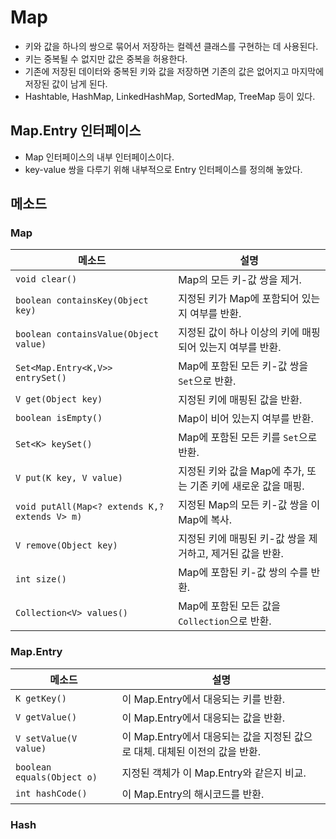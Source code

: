 # Map
- 키와 값을 하나의 쌍으로 묶어서 저장하는 컬렉션 클래스를 구현하는 데 사용된다.
- 키는 중복될 수 없지만 값은 중복을 허용한다.
- 기존에 저장된 데이터와 중복된 키와 값을 저장하면 기존의 값은 없어지고 마지막에 저장된 값이 남게 된다.
- Hashtable, HashMap, LinkedHashMap, SortedMap, TreeMap 등이 있다.

## Map.Entry 인터페이스
- Map 인터페이스의 내부 인터페이스이다.
- key-value 쌍을 다루기 위해 내부적으로 Entry 인터페이스를 정의해 놓았다.

## 메소드
### Map
| 메소드 | 설명 |
|--------|------|
| `void clear()` | Map의 모든 키-값 쌍을 제거. |
| `boolean containsKey(Object key)` | 지정된 키가 Map에 포함되어 있는지 여부를 반환. |
| `boolean containsValue(Object value)` | 지정된 값이 하나 이상의 키에 매핑되어 있는지 여부를 반환. |
| `Set<Map.Entry<K,V>> entrySet()` | Map에 포함된 모든 키-값 쌍을 `Set`으로 반환. |
| `V get(Object key)` | 지정된 키에 매핑된 값을 반환. |
| `boolean isEmpty()` | Map이 비어 있는지 여부를 반환. |
| `Set<K> keySet()` | Map에 포함된 모든 키를 `Set`으로 반환. |
| `V put(K key, V value)` | 지정된 키와 값을 Map에 추가, 또는 기존 키에 새로운 값을 매핑. |
| `void putAll(Map<? extends K,? extends V> m)` | 지정된 Map의 모든 키-값 쌍을 이 Map에 복사. |
| `V remove(Object key)` | 지정된 키에 매핑된 키-값 쌍을 제거하고, 제거된 값을 반환. |
| `int size()` | Map에 포함된 키-값 쌍의 수를 반환. |
| `Collection<V> values()` | Map에 포함된 모든 값을 `Collection`으로 반환. |

### Map.Entry

| 메소드 | 설명 |
|--------|------|
| `K getKey()` | 이 Map.Entry에서 대응되는 키를 반환. |
| `V getValue()` | 이 Map.Entry에서 대응되는 값을 반환. |
| `V setValue(V value)` | 이 Map.Entry에서 대응되는 값을 지정된 값으로 대체. 대체된 이전의 값을 반환. |
| `boolean equals(Object o)` | 지정된 객체가 이 Map.Entry와 같은지 비교. |
| `int hashCode()` | 이 Map.Entry의 해시코드를 반환. |

### Hash

